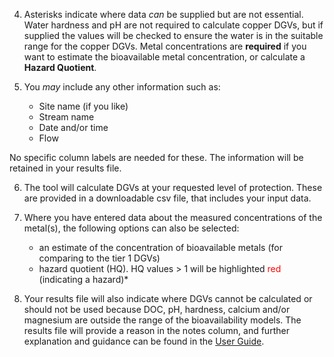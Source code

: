 
4. Asterisks indicate where data *can* be supplied but are not essential. Water hardness and pH are not required to calculate copper DGVs, but if supplied the values will be checked to ensure the water is in the suitable range for the copper DGVs. Metal concentrations are **required** if you want to estimate the bioavailable metal concentration,
or calculate a **Hazard Quotient**. 

5. You *may* include any other information such as:
   - Site name (if you like)
   - Stream name
   - Date and/or time
   - Flow  

No specific column labels are needed for these. The information will be retained in your results file.  &nbsp;

6. The tool will calculate DGVs at your requested level of protection. These are provided in a downloadable csv file, that includes your input data.  

7. Where you have entered data about the measured concentrations of the metal(s), the following options can also be selected:
   - an estimate of the concentration of bioavailable metals (for comparing to the tier 1 DGVs)
   - hazard quotient (HQ). HQ values > 1 will be highlighted <span style="color:#FF0000">red</span> (indicating a hazard)*  
  

8. Your results file will also indicate where DGVs cannot be calculated or should not be used because DOC, pH, hardness, calcium and/or magnesium are outside the range of the bioavailability models. The results file will provide a reason in the notes column, and further explanation and guidance can be found in the <a href="https://www.youtube.com/watch?v=dQw4w9WgXcQ">User Guide</a>.



